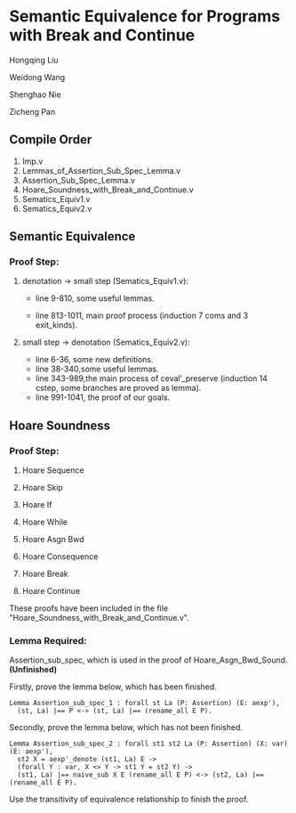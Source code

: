 # Semantic Equivalence for Programs with Break and Continue

Hongqing Liu

Weidong Wang

Shenghao Nie

Zicheng Pan



## Compile Order

1. Imp.v
2. Lemmas_of_Assertion_Sub_Spec_Lemma.v
3. Assertion_Sub_Spec_Lemma.v
4. Hoare_Soundness_with_Break_and_Continue.v
5. Sematics_Equiv1.v
6. Sematics_Equiv2.v



## Semantic Equivalence

### Proof Step:

1. denotation -> small step (Sematics_Equiv1.v):

   * line 9-810, some useful lemmas.

   * line 813-1011, main proof process (induction 7 coms and 3 exit_kinds).

2. small step -> denotation (Sematics_Equiv2.v):
   * line 6-36, some new definitions.
   * line 38-340,some useful lemmas.
   * line 343-989,the main process of ceval’_preserve (induction 14 cstep, some branches are proved as lemma).
   * line 991-1041, the proof of our goals.



## Hoare Soundness

### Proof Step:

1. Hoare Sequence

2. Hoare Skip

3. Hoare If

4. Hoare While

5. Hoare Asgn Bwd

6. Hoare Consequence

7. Hoare Break

8. Hoare Continue

 These proofs have been included in the file "Hoare_Soundness_with_Break_and_Continue.v".

### Lemma Required:

Assertion_sub_spec, which is used in the proof of Hoare_Asgn_Bwd_Sound.  **(Unfinished)**

Firstly, prove the lemma below, which has been finished.

```
Lemma Assertion_sub_spec_1 : forall st La (P: Assertion) (E: aexp'),
  (st, La) |== P <-> (st, La) |== (rename_all E P).
```

Secondly, prove the lemma below, which has not been finished.

```
Lemma Assertion_sub_spec_2 : forall st1 st2 La (P: Assertion) (X: var) (E: aexp'),
  st2 X = aexp'_denote (st1, La) E ->
  (forall Y : var, X <> Y -> st1 Y = st2 Y) ->
  (st1, La) |== naive_sub X E (rename_all E P) <-> (st2, La) |== (rename_all E P).
```

Use the transitivity of equivalence relationship to finish the proof.
